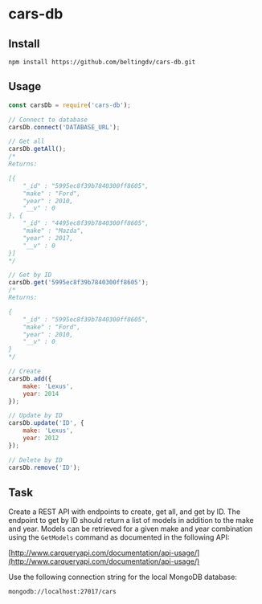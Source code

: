 # cars-db

## Install

	npm install https://github.com/beltingdv/cars-db.git
    
## Usage

```javascript
const carsDb = require('cars-db');

// Connect to database
carsDb.connect('DATABASE_URL');

// Get all
carsDb.getAll();
/*
Returns:

[{
    "_id" : "5995ec8f39b7840300ff8605",
    "make" : "Ford",
    "year" : 2010,
    "__v" : 0
}, {
    "_id" : "4495ec8f39b7840300ff8605",
    "make" : "Mazda",
    "year" : 2017,
    "__v" : 0
}]
*/

// Get by ID
carsDb.get('5995ec8f39b7840300ff8605');
/*
Returns:

{
    "_id" : "5995ec8f39b7840300ff8605",
    "make" : "Ford",
    "year" : 2010,
    "__v" : 0
}
*/

// Create
carsDb.add({ 
    make: 'Lexus',
    year: 2014
});

// Update by ID
carsDb.update('ID', { 
    make: 'Lexus',
    year: 2012
});

// Delete by ID
carsDb.remove('ID');
```

## Task

Create a REST API with endpoints to create, get all, and get by ID. The endpoint to get by ID should return  a list of models in addition to the make and year. Models can be retrieved for a given make and year combination using the `GetModels` command as documented in the following API:

[http://www.carqueryapi.com/documentation/api-usage/](http://www.carqueryapi.com/documentation/api-usage/)

Use the following connection string for the local MongoDB database:

	mongodb://localhost:27017/cars
